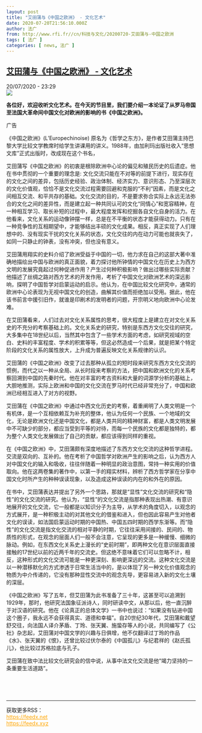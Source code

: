 ```yaml
---
layout: post
title: "艾田蒲与《中国之欧洲》 - 文化艺术"
date: 2020-07-20T21:56:10.000Z
author: 法广
from: http://www.rfi.fr//cn/科技与文化/20200720-艾田蒲与-中国之欧洲
tags: [ 法广 ]
categories: [ news, 法广 ]
---
```

<!--1595282170000-->
[艾田蒲与《中国之欧洲》 - 文化艺术](http://www.rfi.fr//cn/%E7%A7%91%E6%8A%80%E4%B8%8E%E6%96%87%E5%8C%96/20200720-%E8%89%BE%E7%94%B0%E8%92%B2%E4%B8%8E-%E4%B8%AD%E5%9B%BD%E4%B9%8B%E6%AC%A7%E6%B4%B2)
------

<div>
<div>20/07/2020 - 23:29</div><img src="https://s.rfi.fr/media/display/f1da779e-14ae-11ea-979b-005056a99247/w:310/p:16x9/452340565_0.jpg"><p><strong>各位好，欢迎收听文化艺术。在今天的节目里，我们要介绍一本论证了从罗马帝国至法国大革命间中国文化对欧洲的影响的书《中国之欧洲》。</strong></p><div class="t-content__body u-clearfix"><div class="m-interstitial"><div class="m-interstitial__ad"><divclass="m-block-ad "data-tms-ad-type="box"data-tms-ad-status="idle"data-tms-ad-pos="1"><div class="m-block-ad__label">广告</div><div class="m-block-ad__content"></div></div></div></div><p>《中国之欧洲》(L’Europechinoise) 原名为《哲学之东方》，是作者艾田蒲主持巴黎大学比较文学教席时给学生讲课用的讲义。1988年，由加利玛出版社收入“思想文库”正式出版时，改成现在这个书名，</p><p>艾田蒲写《中国之欧洲》的初衷是根除欧洲中心论的偏见和殖民历史的后遗症。他在书中贯彻的一个重要的理念是: 文化交流只能在不对等的前提下进行，现实存在的文化之间的差异，包括历史经验、政治体制、经济实力、意识形态、乃至深层次的文化价值观，恰恰不是文化交流过程需要回避和克服的“不利”因素，而是文化之间相互交流、和平共存的基础。文化交流的目的，不是要求弥合实际上永远无法弥合的文化之间的差异性，而是建立起一种共同认可的文化“同情心”和宽容精神，在一种相互学习、取长补短的过程中，最大程度发挥和挖掘各自文化自身的活力。在他看来，文化关系的运动像钟摆一样，总是在不平衡的状态才能获得动力。只有在一种竞争性的互相期望中，才能够结出丰硕的文化成果。相反，真正实现了人们理想中的、没有现实干扰的文化关系的状态，文化交往的内在动力可能也就丧失了，如同一只静止的钟表，没有冲突，但也没有意义。</p><p>艾田蒲用翔实的史料介绍了欧洲受益于中国的一切，他力求在自己的这部大著中准确地描绘出中国与欧洲的真正面貌，着力探讨他所钟情的中国文化在历史上为西方文明的发展究竟起过何种促进作用？产生过何种积极影响？做出过哪些实际贡献？他描述了丝绸之路对西方艺术的开发作用，考析了中国文化对欧洲艺术的深远影响，探明了中国哲学对启蒙运动的启示。他认为，在中国比较文化研究中，通常的欧洲中心论表现为无视中国文化的创造，曲解其价值而拒绝加以受用。据此，他在该书前言中援引旧作，就谁是印刷术的发明者的问题，开宗明义地向欧洲中心论发难。</p><p>在艾田蒲看来，人们过去对文化关系属性的思考，很大程度上是建立在对文化关系史的不充分的考察基础上的。文化关系史的研究，特别是东西方文化交往的研究，大多集中在18世纪以后，当然其中包含了一些学术方面的考虑，如研究视域的空白、史料的丰富程度、学术的积累等等，但这必然造成一个后果，就是把某个特定阶段的文化关系的属性放大，上升成为普遍反映文化关系规律的认识。</p><p>艾田蒲的《中国之欧洲》改变了过去那种从孤立的短时段来研究东西方文化交流的惯例，而代之以一种从全局、从长时段来考察的方法，把中国和欧洲文化的关系考察回溯到中国的先秦时代。他在对丰富的考古资料和大量的词源学分析的基础上，大胆地推测，实际上欧洲和中国的文化交流在罗马时代已经非常充分了，中国和欧洲已经相互进入了对方的视野。</p><p>艾田蒲在《中国之欧洲》中通过中西文化历史的考察，着重阐明了人类文明是一个有机体，是一个互相依赖互为补充的整体，他认为任何一个民族、一个地域的文化，无论是欧洲文化还是中国文化，都是人类共同的精神财富，都是人类文明发展中不可缺少的部分，都应当受到平等的对待，而每一个民族的文化都是独特的，都为整个人类文化发展做出了自己的贡献，都应该得到同样的重视。</p><p>在《中国之欧洲》中，艾田蒲颇有深度地描述了东西方文化交流的这种哲学进程。交流是双向的、互补的。他在考析了中国哲学对欧洲产生的影响之后，认为西方人对中国文化的输入和吸收，往往伴随着一种明显的政治意图，常持一种实用的价值取向。他在这两卷集的著作中，以第一手的翔实材料，辨析了西方哲学家在分享中国文化时所产生的种种误读现象，以及造成这种误读的内在的和外在的原因。</p><p>在书中，艾田蒲表达并提出了另外一个思路，那就是“显性”文化交流的研究和“隐性”的文化交流的研究。他认为，“显性”的文化交流是指那种表现出热潮、有意识地展开的文化交流，它一般都是以知识分子为主导，从学术的角度切入，以观念的方式展开，是一种积极主动的对其他文化的借鉴和进入，但也因此容易产生对他者文化的误读，如法国启蒙运动时期的中国热、中国五四时期的西学东渐等。而“隐性”的文化交流是指文化交流的相对平静的时期，它往往采用间接的、民间的、物质性的形式，在观念的层面人们一般不会注意，它呈现的更多是一种缓慢、细微的脉动。例如，在东西文化关系史上漫长的“史前时期”，即两种文化在意识层面直接接触的17世纪以前的近两千年的交流史。但这绝不意味着它们可以忽略不计，相反，这种形式的文化交流可能是一种更深刻、影响更深远的交流。这种文化交流是以一种潜移默化的方式渗透于日常生活当中的，是以体现了另一种文化价值观念的物质为中介传递的，它没有那种显性交流中的观念先导，更容易进入新的文化土壤的深层。</p><p>《中国之欧洲》写了五年，但艾田蒲为此书准备了三十年，这甚至可以追溯到1929年，那时，他研究法国象征派诗人，同时研读中文，从那以后，他一直沉醉于对汉语的研究。他在《论真正的总体文学》一书中也说过：“如果没有钻进中国这个圈子，我永远不会获得真实、道德和幸福”。自20世纪30年代，艾田蒲和戴望舒交往，向法国人译介茅盾、丁玲、张天翼、施蛰存等人的小说，共同编写了《公社》杂志起，艾田蒲对中国文学的兴趣与日俱增，他不仅翻译过丁玲的作品《水》、张天翼的《恨》，还曾比较过伏尔泰的《中国孤儿》与纪君祥的《赵氏孤儿》，也比较过苏格拉底与孔子。</p><p>艾田蒲在致中法比较文化研究会的信中说，从事中法文化交流是他“竭力坚持的一条重要生活道路”。</p><p> </p><div class="o-self-promo o-self-promo--nl o-self-promo--hidden" data-selfpromo-newsletter></div><div class="o-self-promo o-self-promo--app o-self-promo--hidden" data-selfpromo-app></div></div><br><hr><div>获取更多RSS：<br><a href="https://feedx.net" style="color:orange" target="_blank">https://feedx.net</a> <br><a href="https://feedx.xyz" style="color:orange" target="_blank">https://feedx.xyz</a><br></div>
</div>
